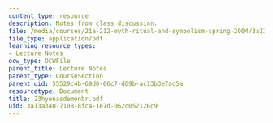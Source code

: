 ```yaml
---
content_type: resource
description: Notes from class discussion.
file: /media/courses/21a-212-myth-ritual-and-symbolism-spring-2004/3a13a34071088fc41e7d062c052126c9_23hyenasdemonbr.pdf
file_type: application/pdf
learning_resource_types:
- Lecture Notes
ocw_type: OCWFile
parent_title: Lecture Notes
parent_type: CourseSection
parent_uid: 55529c4b-69d0-06c7-d69b-ac13b3e7ac5a
resourcetype: Document
title: 23hyenasdemonbr.pdf
uid: 3a13a340-7108-8fc4-1e7d-062c052126c9
---
```

